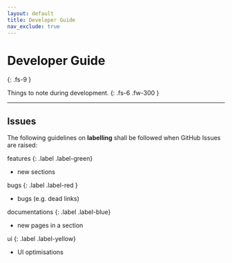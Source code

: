 ```yaml
---
layout: default
title: Developer Guide
nav_exclude: true
---
```


# Developer Guide
{: .fs-9 }

Things to note during development.
{: .fs-6 .fw-300 }

---

## Issues

The following guidelines on **labelling** shall be followed when GitHub Issues are raised:

features
{: .label .label-green}
* new sections

bugs
{: .label .label-red }
* bugs (e.g. dead links)

documentations
{: .label .label-blue}
* new pages in a section

ui
{: .label .label-yellow}
* UI optimisations

